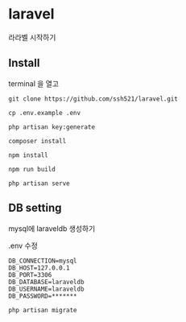 # laravel
 라라벨 시작하기

## Install

terminal 을 열고
```
git clone https://github.com/ssh521/laravel.git
```
```
cp .env.example .env
```
```
php artisan key:generate
```
```
composer install
```
```
npm install
```
```
npm run build
```
```
php artisan serve
```

## DB setting

mysql에 laraveldb 생성하기  
  
.env 수정

    DB_CONNECTION=mysql
    DB_HOST=127.0.0.1
    DB_PORT=3306
    DB_DATABASE=laraveldb
    DB_USERNAME=laraveldb
    DB_PASSWORD=*******

```
php artisan migrate
```




